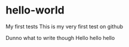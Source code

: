 # hello-world
My first tests
This is my very first test on github

Dunno what to write though
Hello hello hello

